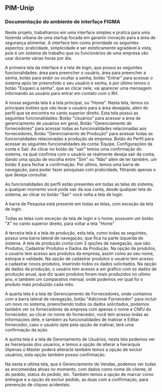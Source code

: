<h2>PIM-Unip</h2>

<h3>Documentação do ambiente de interfaçe FIGMA</h3>

Neste projeto, trabalhamos em uma interface simples e pratica para uma fazenda urbana de uma startup focada em garantir inovação para a área de segurança alimentar. A interface tem como prioridade os seguintes aspectos: praticidade, simplicidade e ser esteticamente agradável à vista, pois é um sistema de trabalho que os funcionários de uma empresa vão usar durante várias horas por dia.

A primeira tela da interface é a tela de login, que possui as seguintes funcionalidades: área para preencher o usuário, área para preencher a senha, botão para exibir ou ocultar a senha, botão "Entrar" para acessar o sistema após ter preenchido o seu usuário e senha, e por último temos o botão "Esqueci a senha", que ao clicar nele, vai aparecer uma mensagem informando ao usuário para entrar em contato com o RH.

A nossa segunda tela é a tela principal, ou "Home". Nesta tela, temos os principais botões que vão levar o usuário para a área desejada, além do perfil que se encontra no canto superior direito. Esta tela possui as seguintes funcionalidades: Botão "Usuários" para acessar a área de gerenciamento de usuários em geral, Botão "Gerenciamento de fornecedores" para acessar todas as funcionalidades relacionadas aos fornecedores, Botão "Gerenciamento de Produção" para acessar todas as funcionalidades relacionadas à produção da empresa. Botão do Perfil para acessar as seguintes funcionalidades da conta: Equipe, Configurações da conta e Sair. Ao clicar no botão de "sair" temos uma confirmação do sistema, na qual confirma com o usuário se realmente deseja sair da conta, dando uma opção de escolha entre "Sim" ou "Não" além de ter também, um botão X para fechar a confirmação. Por ultimo, temos uma barra de navegação, para poder fazer pesquisas com praticidade, filtrando apenas o que deseja consultar.

As funcionalidades do perfil estão presentes em todas as telas do sistema, a qualquer momento você pode sair da sua conta, desde qualquer tela do sistema, ao clicar no botão "Sair" você volta a tela de login.

A barra de Pesquisa está presente em todas as telas, com exceção da tela de login. 

Todas as telas com exceção da tela de login e o home, possuem um botão "X" no canto superior direito, para voltar a tela "Home"

A terceira tela é a tela de produção, esta tela, como todas as seguintes, possui uma barra lateral de navegação, que fica na parte izquerda do sistema. A tela de produção conta com 3 opções de navegação, que são: Produtos, Cadastrar Produtos e Dados da Produção. Na opção de produtos, o usuário tem acesso aos produtos da empresa, assim como ao seu nome, estoque e validade. Na opção de cadastrar produtos o usuário tem acesso a cadastrar novos produtos, inserindo todos os dados solicitados. Na opção de dados da produção, o usuário tem acesso a um grafico com os dados de produção anual, que diz quais produtos foram mais produzidos no ultimo ano, e também um comparativo mensal, onde podemos ver qual foi o produto mais produzido cada mês.

A quarta tela é a tela de Gerenciamento de Fornecedores, onde contamos com a barra lateral de navegação, botão "Adicionar Fornecedor" para incluir um novo no sistema, preenchendo todos os dados solicitados, podemos também ver os fornecedores da empresa com apenas o nome e CNPJ do fornecedor, ao clicar no nome do fornecedor, você tem acesso todas as informações dele, e também as funcionalidades de Inativar e Editar fornecedor, caso o usuário opte pela opção de inativar, terá uma confirmação da ação.

A quinta tela é a tela de Gereniamento de Usuários, nesta tela podemos ver as hierarquias dos usuarios, e temos a opção de alterar a hierarquia (Apenas o Master poderá alterar)e também temos a opção de excluir usuários, esta opção também possui confirmação. 

Na sexta e ultima tela, que é Gerenciamento de Vendas, podemos ver todas as encomendas ativas no momento, com dados como nome do cliente, id do pedido, status do pedido, etc. Também temos a opção de marcar como entregue e a opção de excluir pedido, as duas com a confirmação, para prevenção de cliques acidentais. 
